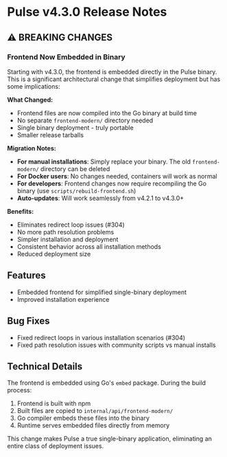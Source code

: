 # Pulse v4.3.0 Release Notes

## ⚠️ BREAKING CHANGES

### Frontend Now Embedded in Binary
Starting with v4.3.0, the frontend is embedded directly in the Pulse binary. This is a significant architectural change that simplifies deployment but has some implications:

**What Changed:**
- Frontend files are now compiled into the Go binary at build time
- No separate `frontend-modern/` directory needed
- Single binary deployment - truly portable
- Smaller release tarballs

**Migration Notes:**
- **For manual installations**: Simply replace your binary. The old `frontend-modern/` directory can be deleted
- **For Docker users**: No changes needed, containers will work as normal
- **For developers**: Frontend changes now require recompiling the Go binary (use `scripts/rebuild-frontend.sh`)
- **Auto-updates**: Will work seamlessly from v4.2.1 to v4.3.0+

**Benefits:**
- Eliminates redirect loop issues (#304)
- No more path resolution problems
- Simpler installation and deployment
- Consistent behavior across all installation methods
- Reduced deployment size

## Features
- Embedded frontend for simplified single-binary deployment
- Improved installation experience

## Bug Fixes
- Fixed redirect loops in various installation scenarios (#304)
- Fixed path resolution issues with community scripts vs manual installs

## Technical Details
The frontend is embedded using Go's `embed` package. During the build process:
1. Frontend is built with npm
2. Built files are copied to `internal/api/frontend-modern/`
3. Go compiler embeds these files into the binary
4. Runtime serves embedded files directly from memory

This change makes Pulse a true single-binary application, eliminating an entire class of deployment issues.